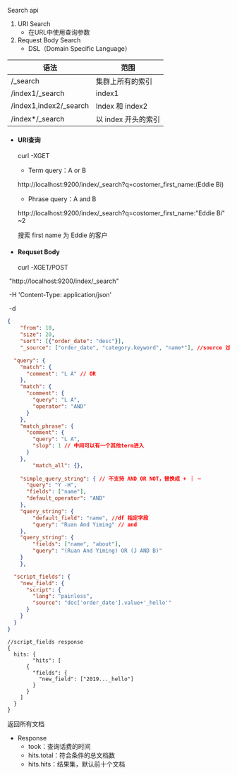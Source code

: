 Search api

1. URI Search
   - 在URL中使用查询参数
2. Request Body Search
   - DSL（Domain Specific Language）



| 语法                   | 范围                |
| ---------------------- | ------------------- |
| /_search               | 集群上所有的索引    |
| /index1/_search        | index1              |
| /index1,index2/_search | Index 和 index2     |
| /index*/_search        | 以 index 开头的索引 |



- #### URI查询

  curl -XGET

  - Term query：A or B

  http://localhost:9200/index/_search?q=costomer_first_name:(Eddie Bi)

  - Phrase query：A and B

  http://localhost:9200/index/_search?q=costomer_first_name:"Eddie Bi" ~2

  搜索 first name 为 Eddie 的客户

  

- #### Requset Body

  curl -XGET/POST

​	   "http://localhost:9200/index/_search"

​		-H 'Content-Type: application/json'

​		-d 

```json
{
	"from": 10,
	"size": 20,
	"sort": [{"order_date": "desc"}],
	"_source": ["order_date", "category.keyword", "name*"], //source 过滤，支持通配符

  "query": {
    "match": {
      "comment": "L A" // OR
    },
    "match": {
      "comment": {
        "query": "L A",
        "operator": "AND"
      }
    },
    "match_phrase": {
      "comment": {
        "query": "L A",
        "slop": 1 // 中间可以有一个其他term进入
      }
    },
		"match_all": {},
    
    "simple_query_string": { // 不支持 AND OR NOT，替换成 + ｜ —
      "query": "Y -H",
      "fields": ["name"],
      "default_operator": "AND"
    },
    "query_string": {
    	"default_field": "name", //df 指定字段
    	"query": "Ruan And Yiming" // and
  	},
  	"query_string": {
    	"fields": ["name", "about"],
    	"query": "(Ruan And Yiming) OR (J AND B)"
  	}
	},

  "script_fields": {
    "new_field": {
      "script": {
        "lang": "painless",
        "source": "doc['order_date'].value+'_hello'"
      }
    }
  }
}
```

```
//script_fields response
{
  hits: {
		"hits": [
      {
        "fields": {
          "new_field": ["2019..._hello"]
        }
      }
    ]
  }
}
```



返回所有文档



- Response
  - took：查询话费的时间
  - hits.total：符合条件的总文档数
  - hits.hits：结果集，默认前十个文档



